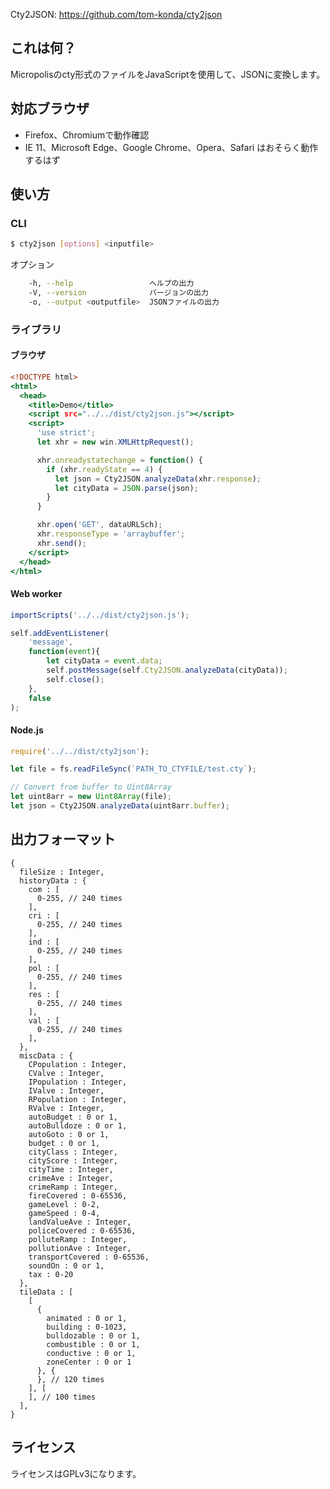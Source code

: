 Cty2JSON: https://github.com/tom-konda/cty2json

## これは何？
Micropolisのcty形式のファイルをJavaScriptを使用して、JSONに変換します。

## 対応ブラウザ
* Firefox、Chromiumで動作確認
* IE 11、Microsoft Edge、Google Chrome、Opera、Safari はおそらく動作するはず

## 使い方
### CLI
```bash
$ cty2json [options] <inputfile>
```

オプション

```bash
    -h, --help                 ヘルプの出力
    -V, --version              バージョンの出力
    -o, --output <outputfile>  JSONファイルの出力
```

### ライブラリ
#### ブラウザ

```html:browser.html
<!DOCTYPE html>
<html>
  <head>
    <title>Demo</title>
    <script src="../../dist/cty2json.js"></script>
    <script>
      'use strict';
      let xhr = new win.XMLHttpRequest();

      xhr.onreadystatechange = function() {
        if (xhr.readyState == 4) {
          let json = Cty2JSON.analyzeData(xhr.response);
          let cityData = JSON.parse(json);
        }
      }

      xhr.open('GET', dataURLSch);
      xhr.responseType = 'arraybuffer';
      xhr.send();
    </script>
  </head>
</html>
```

#### Web worker

```js:worker.js
importScripts('../../dist/cty2json.js');

self.addEventListener(
    'message',
    function(event){
        let cityData = event.data;
        self.postMessage(self.Cty2JSON.analyzeData(cityData));
        self.close();
    },
    false
);
```

#### Node.js

```js:node.js
require('../../dist/cty2json');

let file = fs.readFileSync(`PATH_TO_CTYFILE/test.cty`);

// Convert from buffer to Uint8Array
let uint8arr = new Uint8Array(file);
let json = Cty2JSON.analyzeData(uint8arr.buffer);
```

## 出力フォーマット
```
{
  fileSize : Integer,
  historyData : {
    com : [
      0-255, // 240 times
    ],
    cri : [
      0-255, // 240 times
    ],
    ind : [
      0-255, // 240 times
    ],
    pol : [
      0-255, // 240 times
    ],
    res : [
      0-255, // 240 times
    ],
    val : [
      0-255, // 240 times
    ],
  },
  miscData : {
    CPopulation : Integer,
    CValve : Integer,
    IPopulation : Integer,
    IValve : Integer,
    RPopulation : Integer,
    RValve : Integer,
    autoBudget : 0 or 1,
    autoBulldoze : 0 or 1,
    autoGoto : 0 or 1,
    budget : 0 or 1,
    cityClass : Integer,
    cityScore : Integer,
    cityTime : Integer,
    crimeAve : Integer,
    crimeRamp : Integer,
    fireCovered : 0-65536,
    gameLevel : 0-2,
    gameSpeed : 0-4,
    landValueAve : Integer,
    policeCovered : 0-65536,
    polluteRamp : Integer,
    pollutionAve : Integer,
    transportCovered : 0-65536,
    soundOn : 0 or 1,
    tax : 0-20
  },
  tileData : [
    [
      {
        animated : 0 or 1,
        building : 0-1023,
        bulldozable : 0 or 1,
        combustible : 0 or 1,
        conductive : 0 or 1,
        zoneCenter : 0 or 1
      }, {
      }, // 120 times
    ], [
    ], // 100 times
  ], 
}
```
## ライセンス
ライセンスはGPLv3になります。

